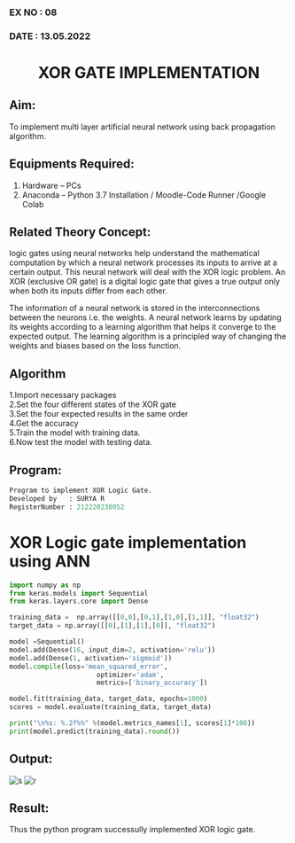 ### EX NO : 08
### DATE  : 13.05.2022
# <p align="center"> XOR GATE IMPLEMENTATION </p>
## Aim:
   To implement multi layer artificial neural network using back propagation algorithm.
## Equipments Required:
1. Hardware – PCs
2. Anaconda – Python 3.7 Installation / Moodle-Code Runner /Google Colab

## Related Theory Concept:
logic gates using neural networks help understand the mathematical computation by which a neural network processes its inputs to arrive at a certain output. This neural network will deal with the XOR logic problem. An XOR (exclusive OR gate) is a digital logic gate that gives a true output only when both its inputs differ from each other.

The information of a neural network is stored in the interconnections between the neurons i.e. the weights. A neural network learns by updating its weights according to a learning algorithm that helps it converge to the expected output. The learning algorithm is a principled way of changing the weights and biases based on the loss function.

## Algorithm
1.Import necessary packages\
2.Set the four different states of the XOR gate\
3.Set the four expected results in the same order\
4.Get the accuracy\
5.Train the model with training data.\
6.Now test the model with testing data.


## Program:
```python
Program to implement XOR Logic Gate.
Developed by   : SURYA R
RegisterNumber : 212220230052
```

# XOR Logic gate implementation using ANN
```python
import numpy as np
from keras.models import Sequential
from keras.layers.core import Dense

training_data =  np.array([[0,0],[0,1],[1,0],[1,1]], "float32")
target_data = np.array([[0],[1],[1],[0]], "float32")

model =Sequential()
model.add(Dense(16, input_dim=2, activation='relu'))
model.add(Dense(1, activation='sigmoid'))
model.compile(loss='mean_squared_error',
                      optimizer='adam',
                      metrics=['binary_accuracy'])

model.fit(training_data, target_data, epochs=1000)
scores = model.evaluate(training_data, target_data)

print("\n%s: %.2f%%" %(model.metrics_names[1], scores[1]*100))
print(model.predict(training_data).round())
```

## Output:

![s](https://user-images.githubusercontent.com/75236145/169481590-48f16c51-a4e0-4118-ad67-46d11e9e9368.png)
![r](https://user-images.githubusercontent.com/75236145/169481633-b5da0632-3d16-4f2d-90b7-f53a82a3658d.png)


## Result:
Thus the python program successully implemented XOR logic gate.
